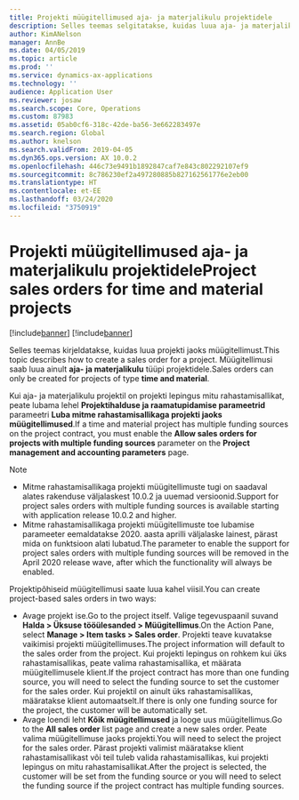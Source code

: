 ```yaml
---
title: Projekti müügitellimused aja- ja materjalikulu projektidele
description: Selles teemas selgitatakse, kuidas luua aja- ja materjalikulu projektidele projektipõhiseid müügitellimusi.
author: KimANelson
manager: AnnBe
ms.date: 04/05/2019
ms.topic: article
ms.prod: ''
ms.service: dynamics-ax-applications
ms.technology: ''
audience: Application User
ms.reviewer: josaw
ms.search.scope: Core, Operations
ms.custom: 87983
ms.assetid: 05ab0cf6-318c-42de-ba56-3e662283497e
ms.search.region: Global
ms.author: knelson
ms.search.validFrom: 2019-04-05
ms.dyn365.ops.version: AX 10.0.2
ms.openlocfilehash: 446c73e9491b1892847caf7e843c802292107ef9
ms.sourcegitcommit: 8c786230ef2a497280885b827162561776e2eb00
ms.translationtype: HT
ms.contentlocale: et-EE
ms.lasthandoff: 03/24/2020
ms.locfileid: "3750919"
---
```

# <a name="project-sales-orders-for-time-and-material-projects"></a><span data-ttu-id="f875d-103">Projekti müügitellimused aja- ja materjalikulu projektidele</span><span class="sxs-lookup"><span data-stu-id="f875d-103">Project sales orders for time and material projects</span></span>

[!include[banner](../includes/banner.md)]
[!include[banner](../includes/preview-banner.md)]

<span data-ttu-id="f875d-104">Selles teemas kirjeldatakse, kuidas luua projekti jaoks müügitellimust.</span><span class="sxs-lookup"><span data-stu-id="f875d-104">This topic describes how to create a sales order for a project.</span></span> <span data-ttu-id="f875d-105">Müügitellimusi saab luua ainult **aja- ja materjalikulu** tüüpi projektidele.</span><span class="sxs-lookup"><span data-stu-id="f875d-105">Sales orders can only be created for projects of type **time and material**.</span></span>

<span data-ttu-id="f875d-106">Kui aja- ja materjalikulu projektil on projekti lepingus mitu rahastamisallikat, peate lubama lehel **Projektihalduse ja raamatupidamise parameetrid** parameetri **Luba mitme rahastamisallikaga projekti jaoks müügitellimused**.</span><span class="sxs-lookup"><span data-stu-id="f875d-106">If a time and material project has multiple funding sources on the project contract, you must enable the **Allow sales orders for projects with multiple funding sources** parameter on the **Project management and accounting parameters** page.</span></span> 

> [!NOTE]
> - <span data-ttu-id="f875d-107">Mitme rahastamisallikaga projekti müügitellimuste tugi on saadaval alates rakenduse väljalaskest 10.0.2 ja uuemad versioonid.</span><span class="sxs-lookup"><span data-stu-id="f875d-107">Support for project sales orders with multiple funding sources is available starting with application release 10.0.2 and higher.</span></span>
> - <span data-ttu-id="f875d-108">Mitme rahastamisallikaga projekti müügitellimuste toe lubamise parameeter eemaldatakse 2020. aasta aprilli väljalaske lainest, pärast mida on funktsioon alati lubatud.</span><span class="sxs-lookup"><span data-stu-id="f875d-108">The parameter to enable the support for project sales orders with multiple funding sources will be removed in the April 2020 release wave, after which the functionality will always be enabled.</span></span>

<span data-ttu-id="f875d-109">Projektipõhiseid müügitellimusi saate luua kahel viisil.</span><span class="sxs-lookup"><span data-stu-id="f875d-109">You can create project-based sales orders in two ways:</span></span>

- <span data-ttu-id="f875d-110">Avage projekt ise.</span><span class="sxs-lookup"><span data-stu-id="f875d-110">Go to the project itself.</span></span> <span data-ttu-id="f875d-111">Valige tegevuspaanil suvand **Halda > Üksuse tööülesanded > Müügitellimus**.</span><span class="sxs-lookup"><span data-stu-id="f875d-111">On the Action Pane, select **Manage > Item tasks > Sales order**.</span></span> <span data-ttu-id="f875d-112">Projekti teave kuvatakse vaikimisi projekti müügitellimuses.</span><span class="sxs-lookup"><span data-stu-id="f875d-112">The project information will default to the sales order from the project.</span></span> <span data-ttu-id="f875d-113">Kui projekti lepingus on rohkem kui üks rahastamisallikas, peate valima rahastamisallika, et määrata müügitellimusele klient.</span><span class="sxs-lookup"><span data-stu-id="f875d-113">If the project contract has more than one funding source, you will need to select the funding source to set the customer for the sales order.</span></span> <span data-ttu-id="f875d-114">Kui projektil on ainult üks rahastamisallikas, määratakse klient automaatselt.</span><span class="sxs-lookup"><span data-stu-id="f875d-114">If there is only one funding source for the project, the customer will be automatically set.</span></span>
- <span data-ttu-id="f875d-115">Avage loendi leht **Kõik müügitellimused** ja looge uus müügitellimus.</span><span class="sxs-lookup"><span data-stu-id="f875d-115">Go to the **All sales order** list page and create a new sales order.</span></span> <span data-ttu-id="f875d-116">Peate valima müügitellimuse jaoks projekti.</span><span class="sxs-lookup"><span data-stu-id="f875d-116">You will need to select the project for the sales order.</span></span> <span data-ttu-id="f875d-117">Pärast projekti valimist määratakse klient rahastamisallikast või teil tuleb valida rahastamisallikas, kui projekti lepingus on mitu rahastamisallikat.</span><span class="sxs-lookup"><span data-stu-id="f875d-117">After the project is selected, the customer will be set from the funding source or you will need to select the funding source if the project contract has multiple funding sources.</span></span>

